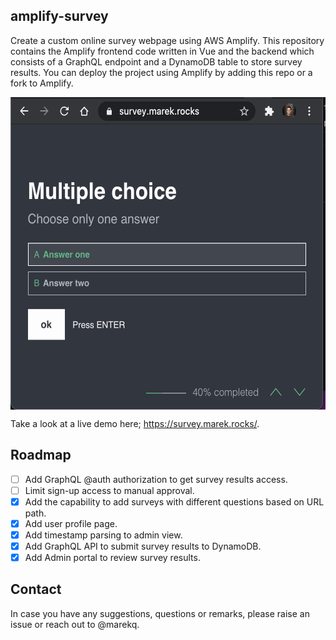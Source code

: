 amplify-survey
--------------

Create a custom online survey webpage using AWS Amplify. This repository contains the Amplify frontend code written in Vue and the backend which consists of a GraphQL endpoint and a DynamoDB table to store survey results. You can deploy the project using Amplify by adding this repo or a fork to Amplify. 


<img align = "center" src = "./docs/website.png" height = "500px">


Take a look at a live demo here; https://survey.marek.rocks/. 


Roadmap
-------

- [ ] Add GraphQL @auth authorization to get survey results access.
- [ ] Limit sign-up access to manual approval. 
- [X] Add the capability to add surveys with different questions based on URL path.
- [X] Add user profile page. 
- [X] Add timestamp parsing to admin view. 
- [X] Add GraphQL API to submit survey results to DynamoDB. 
- [X] Add Admin portal to review survey results. 

Contact
-------

In case you have any suggestions, questions or remarks, please raise an issue or reach out to @marekq.
